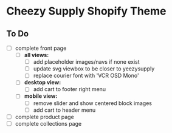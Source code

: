 # Cheezy Supply Shopify Theme

## To Do

* [ ] complete front page
  * [ ] **all views:**
    * [ ] add placeholder images/navs if none exist
    * [ ] update svg viewbox to be closer to yeezysupply
    * [ ] replace courier font with 'VCR OSD Mono'
  * [ ] **desktop view:**
    * [ ] add cart to footer right menu
  * [ ] **mobile view:**
    * [ ] remove slider and show centered block images
    * [ ] add cart to header menu
* [ ] complete product page
* [ ] complete collections page
